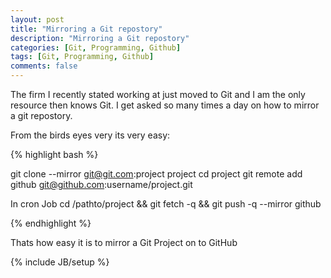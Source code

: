 ```yaml
---
layout: post
title: "Mirroring a Git repostory"
description: "Mirroring a Git repostory"
categories: [Git, Programming, Github]
tags: [Git, Programming, Github]
comments: false
---
```


The firm I recently stated working at just moved to Git and I am the only resource then knows Git. I get asked so many times a day on how to mirror a git repostory.

From the birds eyes very its very easy:

{% highlight bash %}

git clone --mirror git@git.com:project project
cd project
git remote add github git@github.com:username/project.git

In cron Job
cd /pathto/project && git fetch -q && git push -q --mirror github

{% endhighlight %}


Thats how easy it is to mirror a Git Project on to GitHub

{% include JB/setup %}
